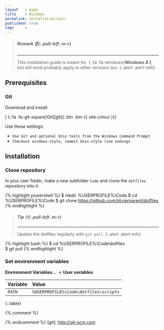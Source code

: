 ```yaml
---
layout   : page
title    : Windows
permalink: installation/win/
published: true
tags     :
---
```


> ##### **Remark** *:point_up:*{:.pull-left .m-r}
> ---
> This installation guide is meant for *&nbsp;*{:.fa .fa-windows}**Windows *8.1***, but will most probably apply to other versions too.
{:.alert .alert-info}

Prerequisites
-------------

### Git

Download and install:

[*&nbsp;*{:.fa .fa-git-square}Git][git]{:.btn .btn-{{ site.colour }}}

Use these settings:

 - `Use Git and optional Unix tools from the Windows Command Prompt`
 - `Checkout windows-style, commit Unix-style line endings`

Installation
------------

### Clone repository

In your user folder, make a new subfolder `Code` and clone the `dotfiles` repository into it.

{% highlight powershell %}
$ mkdir %USERPROFILE%\Code
$ cd %USERPROFILE%\Code
$ git clone https://github.com/olivierparent/dotfiles
{% endhighlight %}

> ##### **Tip** *:bulb:*{:.pull-left .m-r}
> ---
> Update the dotfiles regularly with `git pull`.
{:.alert .alert-info}

{% highlight bash %}
$ cd %USERPROFILE%\Code\dotfiles\
$ git pull
{% endhighlight %}

### Set environment variables

**Environment Variables…** → **User variables**

| Variable | Value                                 |
|:---------|:--------------------------------------|
| `PATH`   | `%USERPROFILE%\Code\dotfiles\scripts` |
{:.table}


{% comment %}
<!-- ⚓ Hyperlinks -->
{% endcomment %}
[git]:                      http://git-scm.com